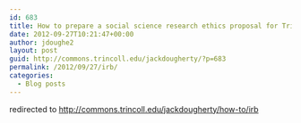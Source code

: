 ```yaml
---
id: 683
title: How to prepare a social science research ethics proposal for Trinity Institutional Review Board (IRB)
date: 2012-09-27T10:21:47+00:00
author: jdoughe2
layout: post
guid: http://commons.trincoll.edu/jackdougherty/?p=683
permalink: /2012/09/27/irb/
categories:
  - Blog posts
---
```

redirected to <http://commons.trincoll.edu/jackdougherty/how-to/irb>